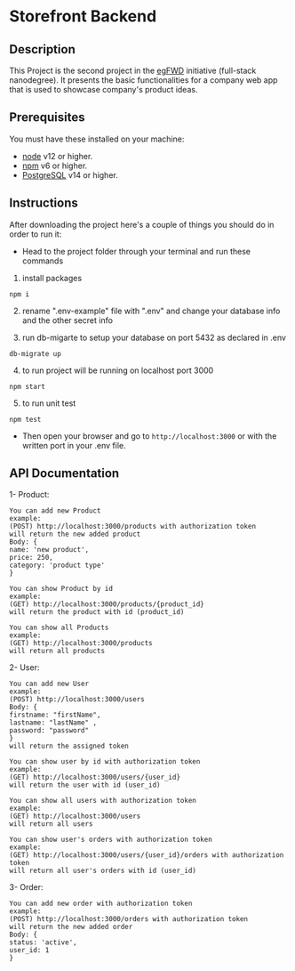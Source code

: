 # Storefront Backend

## Description

This Project is the second project in the [egFWD](https://egfwd.com/) initiative (full-stack nanodegree).
It presents the basic functionalities for a company web app that is used to showcase company's product ideas.

## Prerequisites

You must have these installed on your machine:

- [node](https://nodejs.org/en/download/) v12 or higher.
- [npm](https://docs.npmjs.com/downloading-and-installing-node-js-and-npm) v6 or higher.
- [PostgreSQL](https://www.postgresql.org/download/) v14 or higher.

## Instructions

After downloading the project here's a couple of things you should do in order to run it:

- Head to the project folder through your terminal and run these commands

1. install packages

```
npm i
```

2. rename ".env-example" file with ".env" and change your database info and the other secret info

3. run db-migarte to setup your database on port 5432 as declared in .env

```
db-migrate up
```

4. to run project will be running on localhost port 3000

```
npm start
```

5. to run unit test

```
npm test
```

- Then open your browser and go to `http://localhost:3000` or with the written port in your .env file.

## API Documentation

1- Product:

    You can add new Product
    example:
    (POST) http://localhost:3000/products with authorization token
    will return the new added product
    Body: {
    name: 'new product',
    price: 250,
    category: 'product type'
    }

    You can show Product by id
    example:
    (GET) http://localhost:3000/products/{product_id}
    will return the product with id (product_id)

    You can show all Products
    example:
    (GET) http://localhost:3000/products
    will return all products

2- User:

    You can add new User
    example:
    (POST) http://localhost:3000/users
    Body: {
    firstname: "firstName",
    lastname: "lastName" ,
    password: "password"
    }
    will return the assigned token

    You can show user by id with authorization token
    example:
    (GET) http://localhost:3000/users/{user_id}
    will return the user with id (user_id)

    You can show all users with authorization token
    example:
    (GET) http://localhost:3000/users
    will return all users

    You can show user's orders with authorization token
    example:
    (GET) http://localhost:3000/users/{user_id}/orders with authorization token
    will return all user's orders with id (user_id)

3- Order:

    You can add new order with authorization token
    example:
    (POST) http://localhost:3000/orders with authorization token
    will return the new added order
    Body: {
    status: 'active',
    user_id: 1
    }
